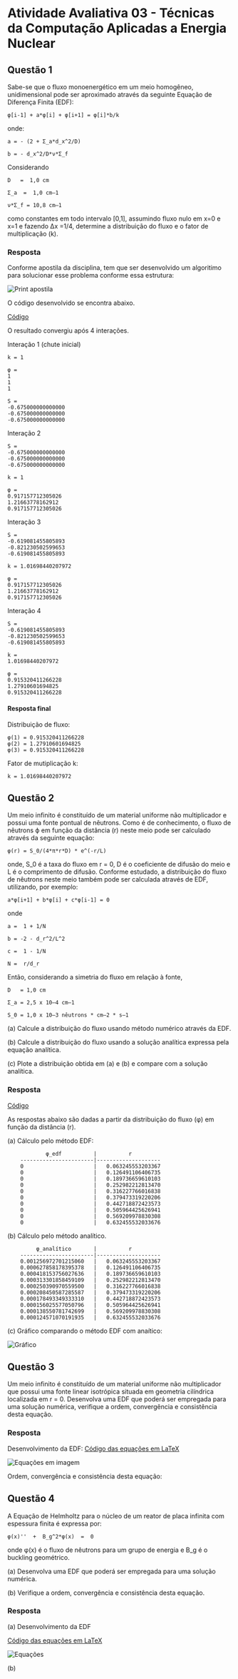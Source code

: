 # Atividade Avaliativa 03 - Técnicas da Computação Aplicadas a Energia Nuclear

## Questão 1

Sabe-se que o fluxo monoenergético em um meio homogêneo, unidimensional pode ser aproximado através da seguinte Equação de Diferença Finita (EDF):
```
φ[i-1] + a*φ[i] + φ[i+1] = φ[i]*b/k
```
onde:
```
a = - (2 + Σ_a*d_x^2/D)

b = - d_x^2/D*ν*Σ_f
```
Considerando
```
D   =  1,0 cm

Σ_a  =  1,0 cm–1

ν*Σ_f = 10,8 cm–1
```
como constantes em todo intervalo [0,1], assumindo fluxo nulo em x=0 e x=1 e fazendo ∆x =1/4, determine a distribuição do fluxo e o fator de multiplicação (k).

### Resposta

Conforme apostila da disciplina, tem que ser desenvolvido um algoritimo para solucionar esse problema conforme essa estrutura:

![Print apostila](https://raw.githubusercontent.com/campagnani/Tecnicas_Computacao_Nuclear/main/imagens/atvd3-1.1.png)

O código desenvolvido se encontra abaixo.

[Código](https://github.com/campagnani/Tecnicas_Computacao_Nuclear/blob/main/atvd3-1.m)

O resultado convergiu após 4 interações.

Interação 1 (chute inicial)

```
k = 1

φ =
1
1	
1	

S =
-0.675000000000000
-0.675000000000000
-0.675000000000000
```

Interação 2

```
S =
-0.675000000000000
-0.675000000000000
-0.675000000000000

k = 1

φ = 
0.917157712305026
1.21663778162912
0.917157712305026
```

Interação 3
```
S = 
-0.619081455805893
-0.821230502599653
-0.619081455805893

k = 1.01698440207972

φ =
0.917157712305026
1.21663778162912
0.917157712305026
```

Interação 4
```
S =
-0.619081455805893
-0.821230502599653
-0.619081455805893
            
k =
1.01698440207972

φ =
0.915320411266228
1.27910601694825
0.915320411266228
```


#### Resposta final

Distribuição de fluxo:
```
φ(1) = 0.915320411266228
φ(2) = 1.27910601694825
φ(3) = 0.915320411266228
```

Fator de mutiplicação k:
```
k = 1.01698440207972
```

## Questão 2

Um meio infinito é constituído de um material uniforme não multiplicador e possui uma fonte pontual de nêutrons. Como é de conhecimento, o fluxo de nêutrons ϕ em função da distância (r) neste meio pode ser calculado através da seguinte equação:
```
φ(r) = S_0/(4*π*r*D) * e^(-r/L)
```
onde, S_0 é a taxa do fluxo em r = 0, D é o coeficiente de difusão do meio e L é o comprimento de difusão. Conforme estudado, a distribuição do fluxo de nêutrons neste meio também pode ser calculada através de EDF, utilizando, por exemplo:
```
a*φ[i+1] + b*φ[i] + c*φ[i-1] = 0
```
onde
```
a =  1 + 1/N

b = -2 - d_r^2/L^2

c =  1 - 1/N

N =  r/d_r
```

Então, considerando a simetria do fluxo em relação à fonte, 
```
D   = 1,0 cm 

Σ_a = 2,5 x 10–4 cm–1

S_0 = 1,0 x 10–3 nêutrons * cm–2 * s–1
```
(a) Calcule a distribuição do fluxo usando método numérico através da EDF.

(b) Calcule a distribuição do fluxo usando a solução analítica expressa pela equação analítica.

(c) Plote a distribuição obtida em (a) e (b) e compare com a solução analítica.


### Resposta

[Código](https://github.com/campagnani/Tecnicas_Computacao_Nuclear/blob/main/atvd3-2.m)

As respostas abaixo são dadas a partir da distribuição do fluxo (φ) em função da distância (r).

(a) Cálculo pelo método EDF:
```
            φ_edf          |          r         
    -----------------------|--------------------     
    0                      |   0.063245553203367
    0                      |   0.126491106406735
    0                      |   0.189736659610103
    0                      |   0.252982212813470
    0                      |   0.316227766016838
    0                      |   0.379473319220206
    0                      |   0.442718872423573
    0                      |   0.505964425626941
    0                      |   0.569209978830308
    0                      |   0.632455532033676
```

(b) Cálculo pelo método analítico.
```
         φ_analítico       |          r         
    -----------------------|--------------------     
    0.001256972701215060   |   0.063245553203367
    0.000627858178395378   |   0.126491106406735
    0.000418153756027636   |   0.189736659610103
    0.000313301858459109   |   0.252982212813470
    0.000250390970559500   |   0.316227766016838
    0.000208450587285587   |   0.379473319220206
    0.000178493349333310   |   0.442718872423573
    0.000156025577050796   |   0.505964425626941
    0.000138550781742699   |   0.569209978830308
    0.000124571070191935   |   0.632455532033676
```

(c) Gráfico comparando o método EDF com anaítico:

![Gráfico](https://raw.githubusercontent.com/campagnani/Tecnicas_Computacao_Nuclear/main/imagens/atvd3-2.png)


## Questão 3

Um meio infinito é constituído de um material uniforme não multiplicador que possui uma fonte linear isotrópica situada em geometria cilíndrica localizada em r = 0. Desenvolva uma EDF que poderá ser empregada para uma solução numérica, verifique a ordem, convergência e consistência desta equação.

### Resposta

Desenvolvimento da EDF: [Código das equações em LaTeX](https://github.com/campagnani/Tecnicas_Computacao_Nuclear/blob/main/atvd3-3.tex)

![Equações em imagem](https://raw.githubusercontent.com/campagnani/Tecnicas_Computacao_Nuclear/main/imagens/atvd3-3.png)

Ordem, convergência e consistência desta equação:

## Questão 4

A Equação de Helmholtz para o núcleo de um reator de placa infinita com espessura finita é expressa por:
```
φ(x)''  +  B_g^2*φ(x)  =  0
```
onde φ(x) é o fluxo de nêutrons para um grupo de energia e B_g é o buckling geométrico.

(a) Desenvolva uma EDF que poderá ser empregada para uma solução numérica.

(b) Verifique a ordem, convergência e consistência desta equação.

### Resposta

(a) Desenvolvimento da EDF

[Código das equações em LaTeX](https://github.com/campagnani/Tecnicas_Computacao_Nuclear/blob/main/atvd3-4.tex)

![Equações](https://raw.githubusercontent.com/campagnani/Tecnicas_Computacao_Nuclear/main/imagens/atvd3-4.png)

(b) 
